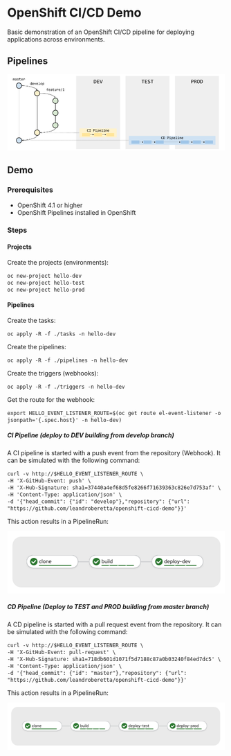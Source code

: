 # OpenShift CI/CD Demo

Basic demonstration of an OpenShift CI/CD pipeline for deploying applications across environments.

## Pipelines

![pipelines](./docs/images/pipelines.png)

## Demo

### Prerequisites

* OpenShift 4.1 or higher
* OpenShift Pipelines installed in OpenShift

### Steps

#### Projects

Create the projects (environments):

    oc new-project hello-dev
    oc new-project hello-test
    oc new-project hello-prod

#### Pipelines

Create the tasks:

    oc apply -R -f ./tasks -n hello-dev

Create the pipelines:

    oc apply -R -f ./pipelines -n hello-dev

Create the triggers (webhooks):

    oc apply -R -f ./triggers -n hello-dev

Get the route for the webhook:

    export HELLO_EVENT_LISTENER_ROUTE=$(oc get route el-event-listener -o jsonpath='{.spec.host}' -n hello-dev)

##### CI Pipeline (deploy to DEV building from develop branch)

A CI pipeline is started with a push event from the repository (Webhook). It can be simulated with the following command:

    curl -v http://$HELLO_EVENT_LISTENER_ROUTE \
    -H 'X-GitHub-Event: push' \
    -H 'X-Hub-Signature: sha1=37440a4ef68d5fe8266f71639363c826e7d753af' \
    -H 'Content-Type: application/json' \
    -d '{"head_commit": {"id": "develop"},"repository": {"url": "https://github.com/leandroberetta/openshift-cicd-demo"}}'

This action results in a PipelineRun:

![ci-pipeline-run](./docs/images/ci-pipeline-run.png)

##### CD Pipeline (Deploy to TEST and PROD building from master branch)

A CD pipeline is started with a pull request event from the repository. It can be simulated with the following command:

    curl -v http://$HELLO_EVENT_LISTENER_ROUTE \
    -H 'X-GitHub-Event: pull-request' \
    -H 'X-Hub-Signature: sha1=718db601d1071f5d7188c87a0b03240f84ed7dc5' \
    -H 'Content-Type: application/json' \
    -d '{"head_commit": {"id": "master"},"repository": {"url": "https://github.com/leandroberetta/openshift-cicd-demo"}}'

This action results in a PipelineRun:

![cd-pipeline-run](./docs/images/cd-pipeline-run.png)        
